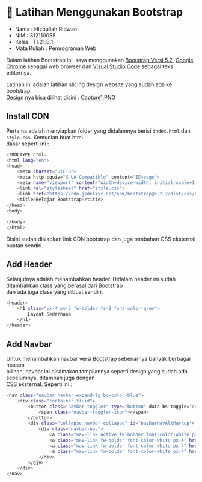 # :rocket: Latihan Menggunakan Bootstrap

* Nama          : Hizbullah Ridwan
* NIM           : 312110055
* Kelas         : TI.21.B.1
* Mata Kuliah   : Pemrograman Web

Dalam latihan Bootstrap ini, saya menggunakan [Bootstrap Versi 5.2](https://getbootstrap.com/), [Google Chrome](https://www.google.com/intl/id_id/chrome/) sebagai web browser dan [Visual Studio Code](https://code.visualstudio.com/) sebagai teks editornya.      

Latihan ini adalah latihan slicing design website yang sudah ada ke bootstrap.      
Design nya bisa dilihat disini : [Capture1.PNG](https://github.com/Ridwanwildan/Lab6Web/blob/main/Screenshoots/Capture1.PNG)             

## Install CDN

Pertama adalah menyiapkan folder yang didalamnya berisi `index.html` dan  `style.css`. Kemudian buat html         
dasar seperti ini :            

```bash
<!DOCTYPE html>
<html lang="en">
<head>
    <meta charset="UTF-8">
    <meta http-equiv="X-UA-Compatible" content="IE=edge">
    <meta name="viewport" content="width=device-width, initial-scale=1.0">
    <link rel="stylesheet" href="style.css">
    <link href="https://cdn.jsdelivr.net/npm/bootstrap@5.2.2/dist/css/bootstrap.min.css" rel="stylesheet" integrity="sha384-Zenh87qX5JnK2Jl0vWa8Ck2rdkQ2Bzep5IDxbcnCeuOxjzrPF/et3URy9Bv1WTRi" crossorigin="anonymous">
    <title>Belajar Bootstrap</title>
</head>
<body>
    
</body>
</html>
```         

Disini sudah disiapkan link CDN bootstrap dan juga tambahan CSS eksternal buatan sendiri.         

## Add Header

Selanjutnya adalah menambahkan header. Didalam header ini sudah ditambahkan class yang berasal dari [Bootstrap](https://getbootstrap.com/)                    
dan ada juga class yang dibuat sendiri.          

```bash
<header>
    <h1 class="px-4 py-5 fw-bolder fs-2 font-color-grey">
        Layout Sederhana
    </h1>
</header>
```          

## Add Navbar

Untuk menambahkan navbar versi [Bootstrap](https://getbootstrap.com/) sebenarnya banyak berbagai macam         
pilihan, navbar ini disamakan tampilannya seperti design yang sudah ada sebelumnya. ditambah juga dengan       
CSS eksternal. Seperti ini :              

```bash
<nav class="navbar navbar-expand-lg bg-color-blue">
    <div class="container-fluid">
        <button class="navbar-toggler" type="button" data-bs-toggle="collapse" data-bs-target="#navbarNavAltMarkup" aria-controls="navbarNavAltMarkup" aria-expanded="false" aria-label="Toggle navigation">
            <span class="navbar-toggler-icon"></span>
        </button>
        <div class="collapse navbar-collapse" id="navbarNavAltMarkup">
            <div class="navbar-nav">
                <a class="nav-link active fw-bolder font-color-white px-4" aria-current="page" href="#">Home</a>
                <a class="nav-link fw-bolder font-color-white px-4" href="#">Artikel</a>
                <a class="nav-link fw-bolder font-color-white px-4" href="#">About</a>
                <a class="nav-link fw-bolder font-color-white px-4" href="#">kontak</a>
            </div>
        </div>
    </div>
</nav>
```                   
